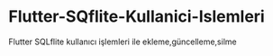 # Flutter-SQflite-Kullanici-Islemleri
Flutter SQLflite kullanıcı işlemleri ile ekleme,güncelleme,silme
